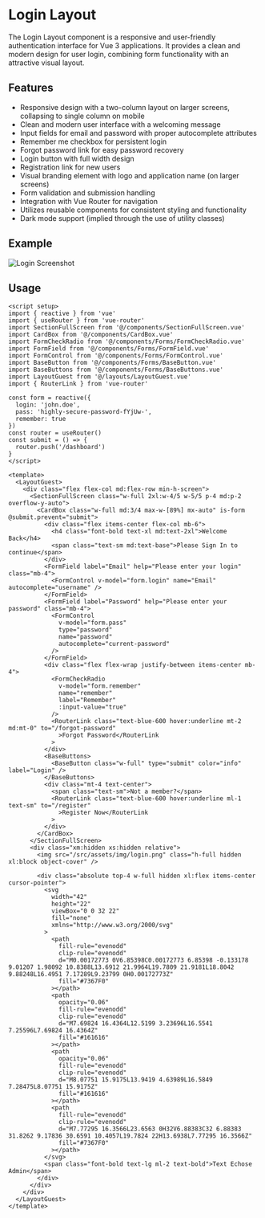 # Login Layout
The Login Layout component is a responsive and user-friendly authentication interface for Vue 3 applications. It provides a clean and modern design for user login, combining form functionality with an attractive visual layout.

## Features
- Responsive design with a two-column layout on larger screens, collapsing to single column on mobile
- Clean and modern user interface with a welcoming message
- Input fields for email and password with proper autocomplete attributes
- Remember me checkbox for persistent login
- Forgot password link for easy password recovery
- Login button with full width design
- Registration link for new users
- Visual branding element with logo and application name (on larger screens)
- Form validation and submission handling
- Integration with Vue Router for navigation
- Utilizes reusable components for consistent styling and functionality
- Dark mode support (implied through the use of utility classes)

## Example
![Login Screenshot](/images/login.png)

## Usage
``` vue
<script setup>
import { reactive } from 'vue'
import { useRouter } from 'vue-router'
import SectionFullScreen from '@/components/SectionFullScreen.vue'
import CardBox from '@/components/CardBox.vue'
import FormCheckRadio from '@/components/Forms/FormCheckRadio.vue'
import FormField from '@/components/Forms/FormField.vue'
import FormControl from '@/components/Forms/FormControl.vue'
import BaseButton from '@/components/Forms/BaseButton.vue'
import BaseButtons from '@/components/Forms/BaseButtons.vue'
import LayoutGuest from '@/layouts/LayoutGuest.vue'
import { RouterLink } from 'vue-router'

const form = reactive({
  login: 'john.doe',
  pass: 'highly-secure-password-fYjUw-',
  remember: true
})
const router = useRouter()
const submit = () => {
  router.push('/dashboard')
}
</script>

<template>
  <LayoutGuest>
    <div class="flex flex-col md:flex-row min-h-screen">
      <SectionFullScreen class="w-full 2xl:w-4/5 w-5/5 p-4 md:p-2 overflow-y-auto">
        <CardBox class="w-full md:3/4 max-w-[89%] mx-auto" is-form @submit.prevent="submit">
          <div class="flex items-center flex-col mb-6">
            <h4 class="font-bold text-xl md:text-2xl">Welcome Back</h4>
            <span class="text-sm md:text-base">Please Sign In to continue</span>
          </div>
          <FormField label="Email" help="Please enter your login" class="mb-4">
            <FormControl v-model="form.login" name="Email" autocomplete="username" />
          </FormField>
          <FormField label="Password" help="Please enter your password" class="mb-4">
            <FormControl
              v-model="form.pass"
              type="password"
              name="password"
              autocomplete="current-password"
            />
          </FormField>
          <div class="flex flex-wrap justify-between items-center mb-4">
            <FormCheckRadio
              v-model="form.remember"
              name="remember"
              label="Remember"
              :input-value="true"
            />
            <RouterLink class="text-blue-600 hover:underline mt-2 md:mt-0" to="/forgot-password"
              >Forgot Password</RouterLink
            >
          </div>
          <BaseButtons>
            <BaseButton class="w-full" type="submit" color="info" label="Login" />
          </BaseButtons>
          <div class="mt-4 text-center">
            <span class="text-sm">Not a member?</span>
            <RouterLink class="text-blue-600 hover:underline ml-1 text-sm" to="/register"
              >Register Now</RouterLink
            >
          </div>
        </CardBox>
      </SectionFullScreen>
      <div class="xm:hidden xs:hidden relative">
        <img src="/src/assets/img/login.png" class="h-full hidden xl:block object-cover" />

        <div class="absolute top-4 w-full hidden xl:flex items-center cursor-pointer">
          <svg
            width="42"
            height="22"
            viewBox="0 0 32 22"
            fill="none"
            xmlns="http://www.w3.org/2000/svg"
          >
            <path
              fill-rule="evenodd"
              clip-rule="evenodd"
              d="M0.00172773 0V6.85398C0.00172773 6.85398 -0.133178 9.01207 1.98092 10.8388L13.6912 21.9964L19.7809 21.9181L18.8042 9.88248L16.4951 7.17289L9.23799 0H0.00172773Z"
              fill="#7367F0"
            ></path>
            <path
              opacity="0.06"
              fill-rule="evenodd"
              clip-rule="evenodd"
              d="M7.69824 16.4364L12.5199 3.23696L16.5541 7.25596L7.69824 16.4364Z"
              fill="#161616"
            ></path>
            <path
              opacity="0.06"
              fill-rule="evenodd"
              clip-rule="evenodd"
              d="M8.07751 15.9175L13.9419 4.63989L16.5849 7.28475L8.07751 15.9175Z"
              fill="#161616"
            ></path>
            <path
              fill-rule="evenodd"
              clip-rule="evenodd"
              d="M7.77295 16.3566L23.6563 0H32V6.88383C32 6.88383 31.8262 9.17836 30.6591 10.4057L19.7824 22H13.6938L7.77295 16.3566Z"
              fill="#7367F0"
            ></path>
          </svg>
          <span class="font-bold text-lg ml-2 text-bold">Text Echose Admin</span>
        </div>
      </div>
    </div>
  </LayoutGuest>
</template>

```